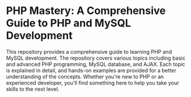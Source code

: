 # PHP Mastery: A Comprehensive Guide to PHP and MySQL Development

This repository provides a comprehensive guide to learning PHP and MySQL development. The repository covers various topics including basic and advanced PHP programming, MySQL database, and AJAX. Each topic is explained in detail, and hands-on examples are provided for a better understanding of the concepts. Whether you're new to PHP or an experienced developer, you'll find something here to help you take your skills to the next level.
